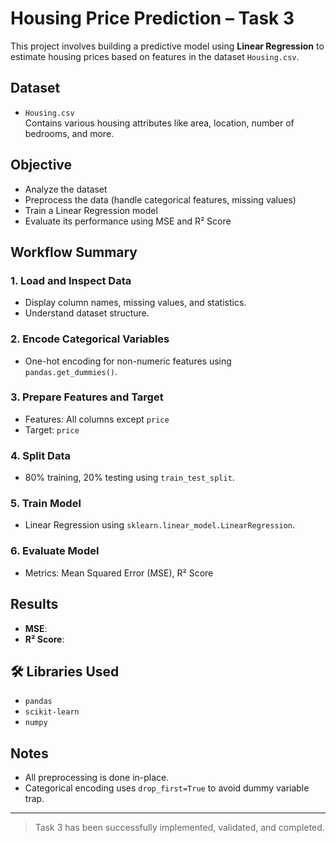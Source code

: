 #  Housing Price Prediction – Task 3

This project involves building a predictive model using **Linear Regression** to estimate housing prices based on features in the dataset `Housing.csv`.

##  Dataset
- `Housing.csv`  
Contains various housing attributes like area, location, number of bedrooms, and more.

## Objective
- Analyze the dataset
- Preprocess the data (handle categorical features, missing values)
- Train a Linear Regression model
- Evaluate its performance using MSE and R² Score

##  Workflow Summary

### 1. Load and Inspect Data
- Display column names, missing values, and statistics.
- Understand dataset structure.

### 2. Encode Categorical Variables
- One-hot encoding for non-numeric features using `pandas.get_dummies()`.

### 3. Prepare Features and Target
- Features: All columns except `price`
- Target: `price`

### 4. Split Data
- 80% training, 20% testing using `train_test_split`.

### 5. Train Model
- Linear Regression using `sklearn.linear_model.LinearRegression`.

### 6. Evaluate Model
- Metrics: Mean Squared Error (MSE), R² Score

##  Results
- **MSE**: _<insert actual value after running>_
- **R² Score**: _<insert actual value after running>_

## 🛠 Libraries Used
- `pandas`
- `scikit-learn`
- `numpy`

##  Notes
- All preprocessing is done in-place.
- Categorical encoding uses `drop_first=True` to avoid dummy variable trap.

---

>  Task 3 has been successfully implemented, validated, and completed.

